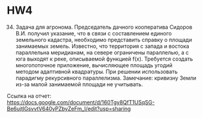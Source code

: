 # HW4

34. Задача для агронома. Председатель дачного кооператива Сидоров В.И.
получил указание, что в связи с составлением единого земельного кадастра,
необходимо представить справку о площади занимаемых земель. Известно,
что территория с запада и востока параллельна меридианам, на севере ограничены параллелью, а с юга выходят к реке, описываемой функцией f(x).
Требуется создать многопоточное приложение, вычисляющее площадь
угодий методом адаптивной квадратуры. При решении использовать парадигму рекурсивного параллелизма. Замечание: кривизну Земли из-за малой
занимаемой площади не учитывать.

Ссылка на отчет: https://docs.google.com/document/d/160Tgy8QfT1USqSG-Be6ujtIGsvvtV640yPZbyZeFm_I/edit?usp=sharing
